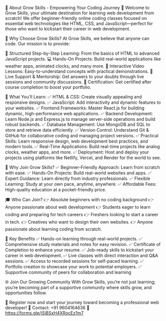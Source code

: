 🌟 About Grow Skills - Empowering Your Coding Journey 🚀
Welcome to Grow Skills, your ultimate destination for learning web development from scratch! We offer beginner-friendly online coding classes focused on essential web technologies like HTML, CSS, and JavaScript—perfect for those who want to kickstart their career in web development.

🎯 Why Choose Grow Skills?
At Grow Skills, we believe that anyone can code. Our mission is to provide:

📝 Structured Step-by-Step Learning: From the basics of HTML to advanced JavaScript projects.
💻 Hands-On Projects: Build real-world applications like weather apps, animated clocks, and many more.
🎥 Interactive Video Lessons: Easy-to-understand concepts with practical demonstrations.
💬 Live Support & Mentorship: Get answers to your doubts through live sessions and community discussions.
📜 Certification: Get certified after course completion to boost your portfolio.

🚀 What You’ll Learn:
✅ HTML & CSS: Create visually appealing and responsive designs.
✅ JavaScript: Add interactivity and dynamic features to your websites.
✅ Frontend Frameworks: Master React.js for building dynamic, high-performance web applications.
✅ Backend Development: Learn Node.js and Express.js to manage server-side operations and build robust backends.
✅ Database Management: Use MongoDB and SQL to store and retrieve data efficiently.
✅ Version Control: Understand Git & GitHub for collaborative coding and managing project versions.
✅ Practical Skills: Learn responsive design, web development best practices, and modern tools.
✅ Real-Time Applications: Build real-time projects like analog clocks, weather apps, and more.
✅ Deployment: Host and deploy your projects using platforms like Netlify, Vercel, and Render for the world to see.


🎯 Why Join Grow Skills?
✅ Beginner-Friendly Approach: Learn from scratch with ease.
✅ Hands-On Projects: Build real-world websites and apps.
✅ Expert Guidance: Learn directly from industry professionals.
✅ Flexible Learning: Study at your own pace, anytime, anywhere.
✅ Affordable Fees: High-quality education at a pocket-friendly price.


🎓 Who Can Join?
👉 Absolute beginners with no coding background 
👉 Anyone passionate about web development
👉 Students eager to learn coding and preparing for tech careers
👉 Freshers looking to start a career in tech.
👉 Creatives who want to design their own websites.
👉 Anyone passionate about learning coding from scratch.


🎯 Key Benefits
✅ Hands-on learning through real-world projects.
✅ Comprehensive study materials and notes for easy revision.
✅ Certificate of Completion to enhance your resume.
✅ Job-ready skills to kickstart your career in web development.
✅ Live classes with direct interaction and Q&A sessions.
✅ Access to recorded sessions for self-paced learning.
✅ Portfolio creation to showcase your work to potential employers.
✅ Supportive community of peers for collaboration and learning


🌐 Join Our Growing Community
With Grow Skills, you’re not just learning; you’re becoming part of a supportive community where skills grow, and opportunities follow.

🔗 Register now and start your journey toward becoming a professional web developer!
🔗 Contact: +91 9604164636
🔗 https://forms.gle/jSjBSxH4XRocEz1m7 


